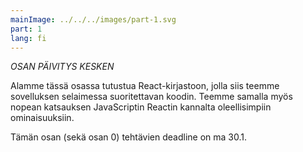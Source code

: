 ```yaml
---
mainImage: ../../../images/part-1.svg
part: 1
lang: fi
---
```


<div class="intro">

_OSAN PÄIVITYS KESKEN_

Alamme tässä osassa tutustua React-kirjastoon, jolla siis teemme sovelluksen selaimessa suoritettavan koodin. Teemme samalla myös nopean katsauksen JavaScriptin Reactin kannalta oleellisimpiin ominaisuuksiin.

Tämän osan (sekä osan 0) tehtävien deadline on ma 30.1.

</div>
